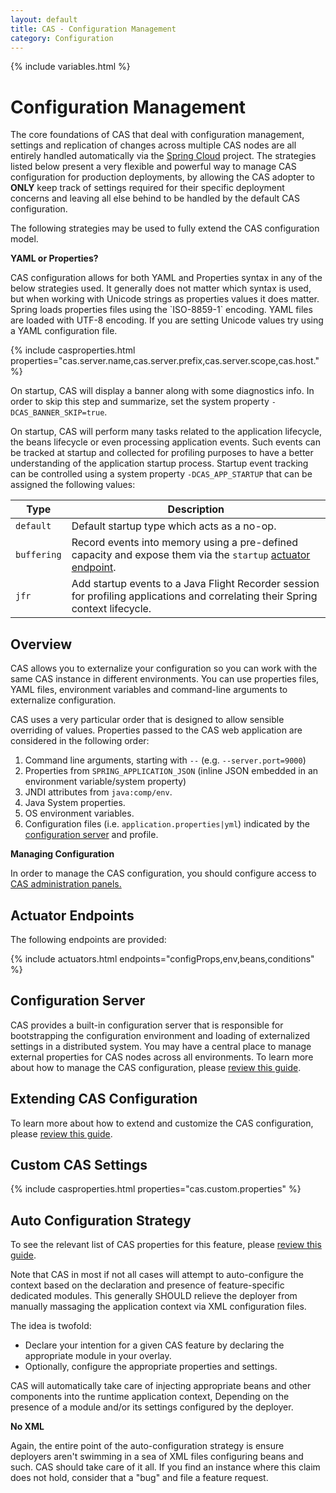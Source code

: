 ```yaml
---
layout: default
title: CAS - Configuration Management
category: Configuration
---
```


{% include variables.html %}

# Configuration Management

The core foundations of CAS that deal with configuration management, settings and replication of changes
across multiple CAS nodes are all entirely handled automatically via the
[Spring Cloud](https://github.com/spring-cloud/spring-cloud-config) project. The strategies listed below
present a very flexible and powerful way to manage CAS configuration for production deployments, by
allowing the CAS adopter to **ONLY** keep track of settings required for their specific deployment concerns
and leaving all else behind to be handled by the default CAS configuration.

The following strategies may be used to fully extend the CAS configuration model.

<div class="alert alert-info"><strong>YAML or Properties?</strong><p>CAS configuration allows for both
YAML and Properties syntax in any of the below strategies used. It generally does not matter which syntax 
is used, but when working with Unicode strings as properties values it does matter. Spring loads properties
files using the `ISO-8859-1` encoding. YAML files are loaded with UTF-8 encoding. If you are setting Unicode
values try using a YAML configuration file.</p></div>

{% include casproperties.html properties="cas.server.name,cas.server.prefix,cas.server.scope,cas.host." %}

On startup, CAS will display a banner along with some diagnostics info.
In order to skip this step and summarize, set the system property `-DCAS_BANNER_SKIP=true`.

On startup, CAS will perform many tasks related to the application lifecycle, the beans lifecycle
or even processing application events. Such events can be tracked at startup and collected
for profiling purposes to have a better understanding of the application startup process.
Startup event tracking can be controlled using a system property `-DCAS_APP_STARTUP`
that can be assigned the following values:

| Type                 | Description
|----------------------|-------------------------------------------------------------------------------------------------------
| `default`            | Default startup type which acts as a no-op.
| `buffering`          | Record events into memory using a pre-defined capacity and expose them via the `startup` [actuator endpoint](../monitoring/Monitoring-Statistics.html).
| `jfr`                | Add startup events to a Java Flight Recorder session for profiling applications and correlating their Spring context lifecycle.

## Overview

CAS allows you to externalize your configuration so you can work with the same CAS instance in
different environments. You can use properties files, YAML files, environment variables and
command-line arguments to externalize configuration.

CAS uses a very particular order that is designed to allow 
sensible overriding of values. Properties passed to the CAS web application 
are considered in the following order:

1. Command line arguments, starting with `--` (e.g. `--server.port=9000`)
2. Properties from `SPRING_APPLICATION_JSON` (inline JSON embedded in an environment variable/system property)
3. JNDI attributes from `java:comp/env`.
4. Java System properties.
5. OS environment variables.
6. Configuration files (i.e. `application.properties|yml`) indicated by the [configuration server](#configuration-server) and profile.

<div class="alert alert-info"><strong>Managing Configuration</strong><p>In order to manage
the CAS configuration, you should configure access
to <a href="../monitoring/Monitoring-Statistics.html">CAS administration panels.</a></p></div>

## Actuator Endpoints

The following endpoints are provided:

{% include actuators.html endpoints="configProps,env,beans,conditions" %}

## Configuration Server

CAS provides a built-in configuration server that is responsible for bootstrapping the configuration
environment and loading of externalized settings in a distributed system. You may have a central
place to manage external properties for CAS nodes across all environments. To learn 
more about how to manage the CAS configuration, please [review this guide](Configuration-Server-Management.html).

## Extending CAS Configuration

To learn more about how to extend and customize the CAS 
configuration, please [review this guide](Configuration-Management-Extensions.html).

## Custom CAS Settings

{% include casproperties.html properties="cas.custom.properties" %}

## Auto Configuration Strategy

To see the relevant list of CAS properties for this
feature, please [review this guide](Configuration-Storage.html).

Note that CAS in most if not all cases will attempt to auto-configure the context based on the declaration
and presence of feature-specific dedicated modules. This generally SHOULD relieve the deployer
from manually massaging the application context via XML configuration files.

The idea is twofold:

- Declare your intention for a given CAS feature by declaring the appropriate module in your overlay.
- Optionally, configure the appropriate properties and settings.

CAS will automatically take care of injecting appropriate beans and other components into the runtime application context,
Depending on the presence of a module and/or its settings configured by the deployer.

<div class="alert alert-info"><strong>No XML</strong><p>Again, the entire point of
the auto-configuration strategy is ensure deployers aren't swimming in a sea of XML files
configuring beans and such. CAS should take care of it all. If you find an instance where
this claim does not hold, consider that a "bug" and file a feature request.</p></div>


